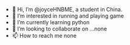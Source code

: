 - 👋 Hi, I’m @joyceHNBME, a student in China.
- 👀 I’m interested in running and playing game
- 🌱 I’m currently learning python
- 💞️ I’m looking to collaborate on ...none
- 📫 How to reach me none

<!---
joyceHNBME/joyceHNBME is a ✨ special ✨ repository because its `README.md` (this file) appears on your GitHub profile.
You can click the Preview link to take a look at your changes.
--->
